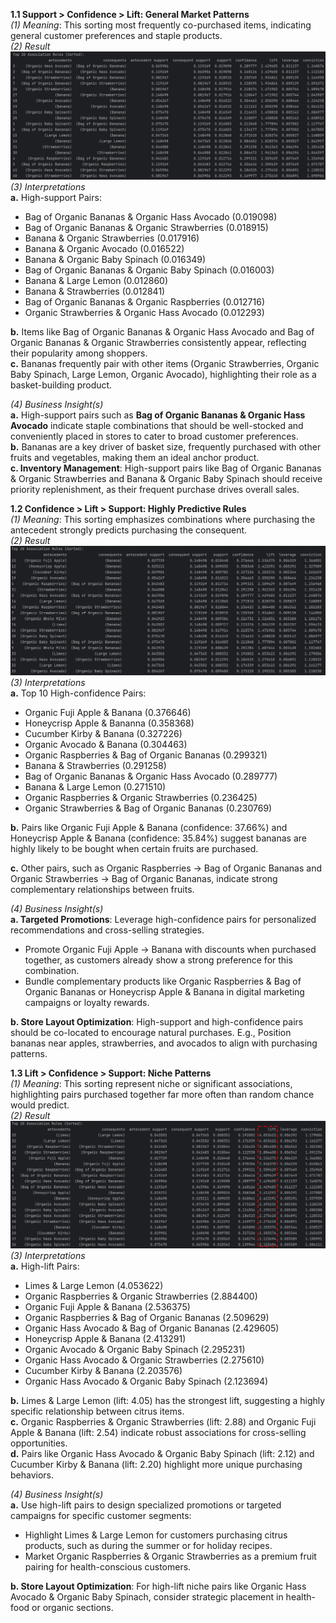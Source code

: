 **1.1 Support > Confidence > Lift: General Market Patterns** <br>
*(1) Meaning*: This sorting most frequently co-purchased items, indicating general customer preferences and staple products. <br>
*(2) Result*
![Example Image](https://github.com/Suki0418/Instacart-Market-Basket-Analysis/blob/main/images/support-confidence-lift.png?raw=true)
*(3) Interpretations* <br>
**a.** High-support Pairs: 
* Bag of Organic Bananas & Organic Hass Avocado (0.019098)
* Bag of Organic Bananas & Organic Strawberries (0.018915)
* Banana & Organic Strawberries (0.017916)
* Banana & Organic Avocado (0.016522)
* Banana & Organic Baby Spinach (0.016349)
* Bag of Organic Bananas & Organic Baby Spinach (0.016003)
* Banana & Large Lemon (0.012860)
* Banana & Strawberries (0.012841)
* Bag of Organic Bananas & Organic Raspberries (0.012716)
* Organic Strawberries & Organic Hass Avocado (0.012293) 

**b.** Items like Bag of Organic Bananas & Organic Hass Avocado and Bag of Organic Bananas & Organic Strawberries consistently appear, reflecting their popularity among shoppers. <br>
**c.** Bananas frequently pair with other items (Organic Strawberries, Organic Baby Spinach, Large Lemon, Organic Avocado), highlighting their role as a basket-building product.

*(4) Business Insight(s)* <br>
**a.** High-support pairs such as **Bag of Organic Bananas & Organic Hass Avocado** indicate staple combinations that should be well-stocked and conveniently placed in stores to cater to broad customer preferences. <br>
**b.** Bananas are a key driver of basket size, frequently purchased with other fruits and vegetables, making them an ideal anchor product. <br>
**c. Inventory Management**: High-support pairs like Bag of Organic Bananas & Organic Strawberries and Banana & Organic Baby Spinach should receive priority replenishment, as their frequent purchase drives overall sales. 

**1.2 Confidence > Lift > Support: Highly Predictive Rules** <br>
*(1) Meaning*: This sorting emphasizes combinations where purchasing the antecedent strongly predicts purchasing the consequent. <br>
*(2) Result*
![Example Image](https://github.com/Suki0418/Instacart-Market-Basket-Analysis/blob/main/images/confidence-lift-support.png?raw=true)
*(3) Interpretations* <br>
**a.** Top 10 High-confidence Pairs:
* Organic Fuji Apple & Banana (0.376646)
* Honeycrisp Apple & Bananna (0.358368)
* Cucumber Kirby & Banana (0.327226)
* Organic Avocado & Banana (0.304463)
* Organic Raspberries & Bag of Organic Bananas (0.299321)
* Banana & Strawberries (0.291258)
* Bag of Organic Bananas & Organic Hass Avocado (0.289777)
* Banana & Large Lemon (0.271510)
* Organic Raspberries & Organic Strawberries (0.236425)
* Organic Strawberries & Bag of Organic Bananas (0.230769) 

**b.** Pairs like Organic Fuji Apple & Banana (confidence: 37.66%) and Honeycrisp Apple & Banana (confidence: 35.84%) suggest bananas are highly likely to be bought when certain fruits are purchased.

**c.** Other pairs, such as Organic Raspberries → Bag of Organic Bananas and Organic Strawberries → Bag of Organic Bananas, indicate strong complementary relationships between fruits.

*(4) Business Insight(s)* <br>
**a. Targeted Promotions**: Leverage high-confidence pairs for personalized recommendations and cross-selling strategies. 
* Promote Organic Fuji Apple → Banana with discounts when purchased together, as customers already show a strong preference for this combination.
* Bundle complementary products like Organic Raspberries & Bag of Organic Bananas or Honeycrisp Apple & Banana in digital marketing campaigns or loyalty rewards.
  
**b. Store Layout Optimization**: High-support and high-confidence pairs should be co-located to encourage natural purchases. E.g., Position bananas near apples, strawberries, and avocados to align with purchasing patterns.

**1.3 Lift > Confidence > Support: Niche Patterns** <br>
*(1) Meaning*:  This sorting represent niche or significant associations, highlighting pairs purchased together far more often than random chance would predict. <br>
*(2) Result*
![Example Image](https://github.com/Suki0418/Instacart-Market-Basket-Analysis/blob/main/images/lift-confidence-support.png?raw=true)
*(3) Interpretations* <br>
**a.** High-lift Pairs:
* Limes & Large Lemon (4.053622)
* Organic Raspberries & Organic Strawberries (2.884400)
* Organic Fuji Apple & Banana (2.536375)
* Organic Raspberries & Bag of Organic Bananas (2.509629)
* Organic Hass Avocado & Bag of Organic Bananas (2.429605)
* Honeycrisp Apple & Banana (2.413291)
* Organic Avocado & Organic Baby Spinach (2.295231)
* Organic Hass Avocado & Organic Strawberries (2.275610)
* Cucumber Kirby & Banana (2.203576)
* Organic Hass Avocado & Organic Baby Spinach (2.123694)

**b.** Limes & Large Lemon (lift: 4.05) has the strongest lift, suggesting a highly specific relationship between citrus items. <br>
**c.** Organic Raspberries & Organic Strawberries (lift: 2.88) and Organic Fuji Apple & Banana (lift: 2.54) indicate robust associations for cross-selling opportunities. <br>
**d.** Pairs like Organic Hass Avocado & Organic Baby Spinach (lift: 2.12) and Cucumber Kirby & Banana (lift: 2.20) highlight more unique purchasing behaviors.

*(4) Business Insight(s)* <br>
**a.** Use high-lift pairs to design specialized promotions or targeted campaigns for specific customer segments:
* Highlight Limes & Large Lemon for customers purchasing citrus products, such as during the summer or for holiday recipes.
* Market Organic Raspberries & Organic Strawberries as a premium fruit pairing for health-conscious customers.
  
**b. Store Layout Optimization**: For high-lift niche pairs like Organic Hass Avocado & Organic Baby Spinach, consider strategic placement in health-food or organic sections.
